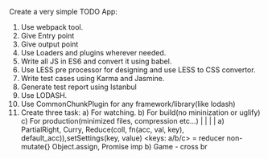 Create a very simple TODO App:
1) Use webpack tool.
2) Give Entry point
3) Give output point
4) Use Loaders and plugins wherever needed.
5) Write all JS in ES6 and convert it using babel.
6) Use LESS pre processor for designing and use LESS to CSS convertor.
7) Write test cases using Karma and Jasmine.
8) Generate test report using Istanbul
9) Use LODASH.
9) Use CommonChunkPlugin for any framework/library(like lodash)
10) Create three task: 
    a) For watching.
    b) For build(no mininization or uglify)
    c) For production(minimized files, compression etc...)
| | | |
a) PartialRight, Curry, Reduce(coll, fn(acc, val, key), default_acc)),setSettings(key, value) <keys: a/b/c> = reducer non-mutate{} Object.assign, Promise imp
b) Game - cross br